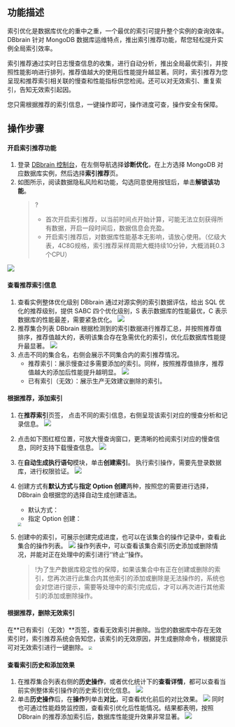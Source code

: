 ## 功能描述

索引优化是数据库优化的重中之重，一个最优的索引可提升整个实例的查询效率。DBbrain 针对 MongoDB 数据库运维特点，推出索引推荐功能，帮您轻松提升实例全局索引效率。

索引推荐通过实时日志慢查信息的收集，进行自动分析，推出全局最优索引，并按照性能影响进行排列，推荐值越大的使用后性能提升越显著。同时，索引推荐为您呈现和推荐索引相关联的慢查和性能指标供您检阅。还可以对无效索引、重复索引，告知无效索引起因。

您只需根据推荐的索引信息，一键操作即可，操作进度可查，操作安全有保障。

## 操作步骤
#### 开启索引推荐功能
1. 登录 [DBbrain 控制台](https://console.cloud.tencent.com/dbbrain)，在左侧导航选择**诊断优化**，在上方选择 MongoDB 对应数据库实例，然后选择**索引推荐**页。
2. 如图所示，阅读数据隐私风险和功能，勾选同意使用按钮后，单击**解锁该功能**。
   > ?
   >
   > - 首次开启索引推荐，以当前时间点开始计算，可能无法立刻获得所有数据，开启一段时间后，数据信息会充盈。
   > - 开启索引推荐后，对数据库性能基本无影响，请放心使用。（亿级大表，4C8G规格，索引推荐采样周期大概持续10分钟，大概消耗0.3个CPU）

  ![](https://qcloudimg.tencent-cloud.cn/raw/2b9a462cf8c84b9819f3e3e104ca4258.png)

#### 查看推荐索引信息
1. 查看实例整体优化级别
   DBbrain 通过对源实例的索引数据评估，给出 SQL 优化的推荐级别，提供 SABC 四个优化级别，S 表示数据库的性能最优，C 表示数据库的性能最差，需要紧急优化。
   ![](https://qcloudimg.tencent-cloud.cn/raw/6903cc0c7d68c0f3c5d6821706a4ba38.png)
2. 推荐集合列表
   DBbrain 根据检测到的索引数据进行推荐汇总，并按照推荐值排序，推荐值越大的，表明该集合存在急需优化的索引，优化后数据库性能提升最显著。
   ![](https://qcloudimg.tencent-cloud.cn/raw/583f753eee1a0085255cdf8b9b7032d7.png) 
3. 点击不同的集合名，右侧会展示不同集合内的索引推荐情况。
   - 推荐索引：展示慢查过多需要添加的索引。同样，按照推荐值排序，推荐值越大的添加后性能提升越明显。 
     ![](https://qcloudimg.tencent-cloud.cn/raw/4cc8fe35fe5d03b0912ed6ceff3afb92.png)  
   - 已有索引（无效）：展示生产无效建议删除的索引。

#### 根据推荐，添加索引 
1. 在**推荐索引**页签， 点击不同的索引信息，右侧呈现该索引对应的慢查分析和记录信息。
   ![](https://qcloudimg.tencent-cloud.cn/raw/f8d5ac9314a7437bdd774287ea67d744.png)
2. 点击如下图红框位置，可放大慢查询窗口，更清晰的检阅索引对应的慢查信息，同时支持下载慢查信息。
   ![](https://qcloudimg.tencent-cloud.cn/raw/431d297aa9f5cef82189c14b3e29f0d8.png)
3. 在**自动生成执行语句**模块，单击**创建索引**。
   执行索引操作，需要先登录数据库，进行权限验证。
   ![](https://qcloudimg.tencent-cloud.cn/raw/caa5d4e064b702dfa79f7262695c8ffc.png)
4. 创建方式有**默认方式**与**指定 Option 创建**两种，按照您的需要进行选择，DBbrain 会根据您的选择自动生成创建语法。
   - 默认方式：
   - 指定 Option 创建：

   <img src="https://qcloudimg.tencent-cloud.cn/raw/30f89ec990d05d7994ee028e725aa0e1.png" style="zoom:50%;" />
5. 创建中的索引，可展示创建完成进度，也可以在该集合的操作记录中，查看此集合的操作列表。
   ![](https://qcloudimg.tencent-cloud.cn/raw/c3645d5a733bc782eb2e2d8472ad9b02.png)
   操作列表中，可以查看该集合索引历史添加或删除情况，并能对正在处理中的索引进行‘’终止‘’操作。
   
   > !为了生产数据库稳定性的保障，如果该集合中有正在创建或删除的索引，您再次进行此集合内其他索引的添加或删除是无法操作的，系统也会对您进行提示，需要等处理中的索引完成后，才可以再次进行其他索引的添加或删除操作。

#### 根据推荐，删除无效索引
在**已有索引（无效）**页签，查看无效索引并删除。当您的数据库中存在无效索引时，索引推荐系统会告知您，该索引的无效原因，并生成删除命令，根据提示可对无效索引进行一键删除。
   <img src="https://qcloudimg.tencent-cloud.cn/raw/3ce506ae2c8b1cb5de33050475fd4e40.png" style="zoom:50%;" />

#### 查看索引历史和添加效果
1. 在推荐集合列表右侧的**历史操作**，或者优化统计下的**查看详情**，都可以查看当前实例整体索引操作的历史索引优化信息。
   ![](https://qcloudimg.tencent-cloud.cn/raw/a0cde45b1b65afbe20764439f52066a7.png) 
2. 单击**历史操作**后，在**操作**列单击**对比**，可查看优化前后的对比效果。
   ![](https://qcloudimg.tencent-cloud.cn/raw/a5094ea856cbdaf84fbd9bda3b66f9cb.png)
   同时也可通过性能趋势监控图，查看索引优化后性能情况。结果都表明，按照 DBbrain 的推荐添加索引后，数据库性能提升效果非常显著。
   ![](https://qcloudimg.tencent-cloud.cn/raw/88d4d9b559e0284dd7cad4b44b1863a3.png)
